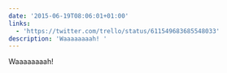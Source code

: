 ```yaml
---
date: '2015-06-19T08:06:01+01:00'
links:
  - 'https://twitter.com/trello/status/611549683685548033'
description: 'Waaaaaaaah! '
---
```

Waaaaaaaah! 
